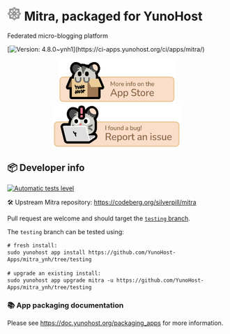 <!--
N.B.: This README was automatically generated by <https://github.com/YunoHost/apps_tools/blob/main/readme_generator>
It shall NOT be edited by hand.
-->

<h1>
  <img src="https://raw.githubusercontent.com/YunoHost/apps/main/logos/mitra.png" width="32px" alt="Logo of Mitra">
  Mitra, packaged for YunoHost
</h1>

Federated micro-blogging platform

[![Version: 4.8.0~ynh1](https://img.shields.io/badge/Version-4.8.0~ynh1-rgb(18,138,11)?style=for-the-badge)](https://ci-apps.yunohost.org/ci/apps/mitra/)

<div align="center">
<a href="https://apps.yunohost.org/app/mitra"><img height="100px" src="https://github.com/YunoHost/yunohost-artwork/raw/refs/heads/main/badges/neopossum-badges/badge_more_info_on_the_appstore.svg"/></a>
<a href="https://github.com/YunoHost-Apps/mitra_ynh/issues"><img height="100px" src="https://github.com/YunoHost/yunohost-artwork/raw/refs/heads/main/badges/neopossum-badges/badge_report_an_issue.svg"/></a>
</div>

## 📦 Developer info

[![Automatic tests level](https://apps.yunohost.org/badge/cilevel/mitra)](https://ci-apps.yunohost.org/ci/apps/mitra/)

🛠️ Upstream Mitra repository: <https://codeberg.org/silverpill/mitra>

Pull request are welcome and should target the [`testing` branch](https://github.com/YunoHost-Apps/mitra_ynh/tree/testing).

The `testing` branch can be tested using:
```
# fresh install:
sudo yunohost app install https://github.com/YunoHost-Apps/mitra_ynh/tree/testing

# upgrade an existing install:
sudo yunohost app upgrade mitra -u https://github.com/YunoHost-Apps/mitra_ynh/tree/testing
```

### 📚 App packaging documentation

Please see <https://doc.yunohost.org/packaging_apps> for more information.